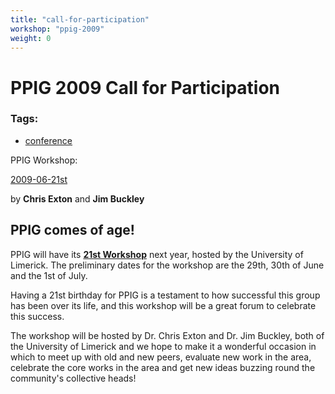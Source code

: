 ```yaml
---
title: "call-for-participation"
workshop: "ppig-2009"
weight: 0
---
```

# PPIG 2009 Call for Participation

### Tags:

*   [conference](/tags/conference)

PPIG Workshop: 

[2009-06-21st](/workshop/ppig-2009-21st-annual-workshop)

by **Chris Exton** and **Jim Buckley**

PPIG comes of age!
------------------

PPIG will have its **[21st Workshop](/node/115)** next year, hosted by the University of Limerick. The preliminary dates for the workshop are the 29th, 30th of June and the 1st of July.

Having a 21st birthday for PPIG is a testament to how successful this group has been over its life, and this workshop will be a great forum to celebrate this success.

The workshop will be hosted by Dr. Chris Exton and Dr. Jim Buckley, both of the University of Limerick and we hope to make it a wonderful occasion in which to meet up with old and new peers, evaluate new work in the area, celebrate the core works in the area and get new ideas buzzing round the community's collective heads!
